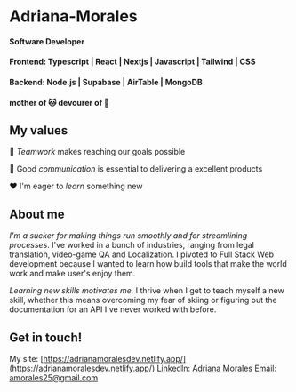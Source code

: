# Adriana-Morales
#### Software Developer <br/>
#### Frontend:  Typescript | React | Nextjs | Javascript | Tailwind | CSS<br/>
#### Backend: Node.js | Supabase | AirTable | MongoDB <br/>
####  mother of 🐱 devourer of 🍜 




## My values

:open_hands:  *Teamwork* makes reaching our goals possible <br/>

:key:  Good *communication* is essential to delivering a excellent products <br/>

:hearts:  I'm eager to *learn* something new <br/>

## About me


*I'm a sucker for making things run smoothly and for streamlining processes*. I've worked in a bunch of industries, ranging from legal translation, video-game QA and Localization. I pivoted to Full Stack Web development because I wanted to learn how build tools that make the world work and make user's enjoy them. 

*Learning new skills motivates me.* I thrive when I get to teach myself a new skill, whether this means overcoming my fear of skiing or figuring out the documentation for an API I've never worked with before. 


## Get in touch!
My site: [https://adrianamoralesdev.netlify.app/](https://adrianamoralesdev.netlify.app/)
LinkedIn: [Adriana Morales](https://www.linkedin.com/in/adriana-morales-quiones/)
Email: amorales25@gmail.com

